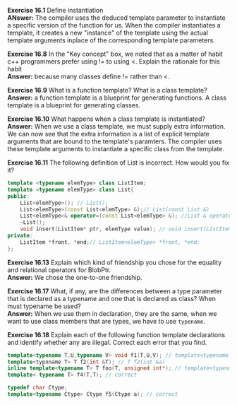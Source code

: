 **Exercise 16.1** Define instantiation<br />
**ANswer:** The compiler uses the deduced template parameter to instantiate a specific version of the function for us. When the compiler instantiates a template, it creates a new "instance" of the template using the actual template arguments inplace of the corresponding template parameters.


**Exercise 16.8** In the "Key concept" box, we noted that as a matter of habit c++ programmers prefer using != to using <. Explain the rationale for this habit<br />
**Answer:** because many classes define != rather than <.


**Exercise 16.9** What is a function template? What is a class template?<br />
**Answer:** a function template is a blueprint for generating functions. A class template is a blueprint for generating classes.


**Exercise 16.10** What happens when a class template is instantiated?<br />
**Answer:** When we use a class template, we must supply extra information. We can now see that the extra information is a list of explicit template arguments that are bound to the template's paramters. The compiler uses these template arguments to instantiate a specific class from the template.


**Exercise 16.11** The following definition of List is incorrect. How would you fix it?
```cpp
template <typename elemType> class ListItem;
template <typename elemType> class List{
public:
	List<elemType>(); // List();
	List<elemType>(const List<elemType> &);// List(const List &)
	List<elemType>& operator=(const List<elemType> &); //List & operator=(const List &);
	~List();
	void insert(ListItem* ptr, elemType value); // void insert(ListItem<elemType> * ptr, elemType value)
private:
	ListItem *front, *end;// ListItem<elemType> *front, *end;
};
```


**Exercise 16.13** Explain which kind of friendship you chose for the equality and relational operators for BlobPtr.<br />
**Answer:** We chose the one-to-one friendship.


**Exercise 16.17** What, if any, are the differences between a type parameter that is declared as a typename and one that is declared as class? When must typename be used?<br />
**Answer:** When we use them in declaration, they are the same, when we want to use class members that are types, we have to use `typename`.


**Exercise 16.18** Explain each of the following function template declarations and identify whether any are illegal. Correct each error that you find.
```cpp
template<typename T,U,typename V> void f1(T,U,V); // template<typename T, typename U, typename V>
template<typnname T> T f2(int &T); // T f2(int &a)
inline template<typename T> T foo(T, unsigned int*); // template<typename T> inline T foo(T, unsigned int *);
template< typename T> f4(T,T); // correct

typedef char Ctype;
template<typename Ctype> Ctype f5(Ctype a); // correct
```
